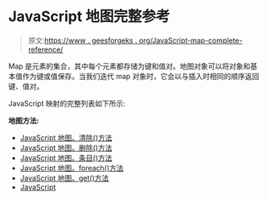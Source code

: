 # JavaScript 地图完整参考

> 原文:[https://www . geesforgeks . org/JavaScript-map-complete-reference/](https://www.geeksforgeeks.org/javascript-map-complete-reference/)

Map 是元素的集合，其中每个元素都存储为键和值对。地图对象可以将对象和基本值作为键或值保存。当我们迭代 map 对象时，它会以与插入时相同的顺序返回键、值对。

JavaScript 映射的完整列表如下所示:

**地图方法:**

*   [JavaScript 地图。清除()方法](https://www.geeksforgeeks.org/map-clear-javascript/)
*   [JavaScript 地图。删除()方法](https://www.geeksforgeeks.org/map-delete-javascript/)
*   [JavaScript 地图。条目()方法](https://www.geeksforgeeks.org/map-entries-javascript/)
*   [JavaScript 地图。foreach()方法](https://www.geeksforgeeks.org/javascript-map-foreach-method/)
*   [JavaScript 地图。get()方法](https://www.geeksforgeeks.org/map-get-javascript/)
*   [JavaScript](https://www.geeksforgeeks.org/map-has-in-javascript/)